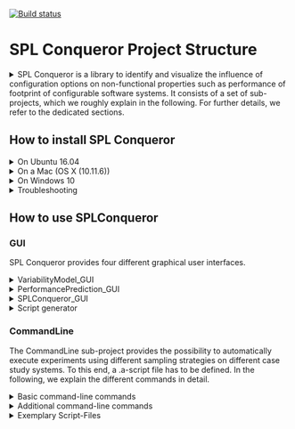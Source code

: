 [![Build status](https://travis-ci.org/se-passau/SPLConqueror.svg?branch=master "Build status")](https://travis-ci.org/se-passau/SPLConqueror)

# SPL Conqueror Project Structure

<details>
<summary>
SPL Conqueror is a library to identify and visualize the influence of configuration options on non-functional properties such as performance of footprint of configurable software systems.
It consists of a set of sub-projects, which we roughly explain in the following. For further details, we refer to the dedicated sections.
</summary>

* The core project ("**SPLConqueror_Core**") provides basic functionalities to model the variability of a software system including their configuration options and constraints among them.

* The **MachineLearning** sub-project provides an algorithm to learn a performance-influence model describing the influence of configuration options on non-functional properties. It also specifies interfaces for satisfiability checking of configurations with respect to the variability model and optimization with respect to finding an optimal configuration for a given objective function and non-functional property.

* The **PyML** sub-project provides a set of interface to [*scikit* learn](http://scikit-learn.org/stable/), which is a machine-learning framework implemented in python. Using this interface different regression techniques of *scikit* learn can be used.

* The **CommandLine** sub-project offers an interface to automatically execute experiments using different sampling strategies and different machine-learning techniques.
To specify the experiments, SPL Conqueror offers a set of commands, which we explain in the dedicated [section](#commandline). 

* The **PerformancePrediction_GUI** provides a graphical user interface to learn performance-influence models based on a learning set of configurations. Using this GUI, specific sampling strategies can be used.

* The **SPLConqueror_GUI** provides a set of different visualisations that can be used to further understand a learned performance-influence model. 

* The **ScriptGenerator** provides an interface to generate script files that can be used in the CommandLine sub-project.

* The **VariabilityModel_GUI** offers the possibility of defining a variability model of the configurable system being considered.

* The **Persistence** sub-project offers the possibility of writing objects to the storage device. 
It can be used to continue the execution of script files that are aborted in their execution.

</details>



## How to install SPL Conqueror

<details>
<summary>
On Ubuntu 16.04
</summary>

1. Clone git repository

2. Install Mono and MonoDevelop(Recommended: Mono-Version 5.4.1.6+ und die MonoDevelop-Version 5.10.0+)
```
sudo apt install mono-complete monodevelop
```

3. Start MonoDevelop and open the root project:
```
<SPLConquerer-GitRoot>/SPLConqueror/SPLConqueror.sln
```

4. Perform a right-click on every project of the solution and select the preferred target framework (e.g., .NET4.5) in **Options -> Build -> General**

5. Perform a right-click on the solution and select **Restore NuGet packages**
Be aware that an internet connection is required to perform this step.

6. Build the root project
</details>

<details>
<summary>
On a Mac (OS X (10.11.6))
</summary>

a1. Clone git repository

2. Download and install latest Xamarin-IDE from https://www.xamarin.com

3. Start Xamarin-IDE and open the root project:
```
<SPLConquerer-GitRoot>/SPLConqueror/SPLConqueror.sln
```

<!-- 5. mkdir "<SPLConquerer-GitRoot>/SPLConqueror/packages"

6. cd "<SPLConquerer-GitRoot>/SPLConqueror/packages"

7. Install dependencies:

  * nuget install Accord -version 2.12.0.0
  * nuget install Accord.Math -version 2.12.0.0
  * nuget install AForge -version 2.2.5
  * nuget install AForge.Math -version 2.2.5
  * nuget install ILNumerics -version 3.3.3.0
  -->

-->

5. Build root project
</details>

<details>
<summary>
On Windows 10
</summary>

1. Clone git repository

2. Install Visual Studio(Recommended: Visual Studio 2015 or newer)

3. Open Visual Studio and open the solution

4. Perform a right-click on the solution and select **Restore NuGet Packages**

<!--
4. Perform a right-click on the following projects and add the following NuGet packages by selecting "Manage NuGet packages...":
  * MachineLearning:
      * Accord
      * Accord.Math
  * SPLConqueror_GUI:
      * ILNumerics
      * ILNumerics.Native
  * SolverFoundationWrapper:
      * Microsoft.Solver.Foundation
-->
    
5. Build the root project
</details>

<details>
<summary>
Troubleshooting
</summary>
1. NuGet

If the NuGet is not able to restore the packages, the following packages have to be added to the projects:
  * MachineLearning:
	  * Accord
	  * Accord.Math
  * SPLConqueror_GUI:
	  * ILNumerics (v3.3.3.0)
  * SolverFoundationWrapper:
	  * Microsoft.Solver.Foundation (>= v3.0.0)
	
Additionally, if the package *Microsoft.Solver.Foundation* is needed, the following steps should be performed:
1. Create a directory for the dll:
	```
	mkdir "<SPLConquerer-GitRoot>/SPLConqueror/dll"
	```

2. Copy *Microsoft.Solver.Foundation.dll* (>= v3.0.0) to "<SPLConquerer-GitRoot>/SPLConqueror/dll"
</details>

## How to use SPLConqueror

### GUI

SPL Conqueror provides four different graphical user interfaces.

<details>
<summary>VariabilityModel_GUI</summary>

The VariabilityModel_GUI can be used to define the variability model of a configurable system or to modify existing models. To create a new variability model for a system, fist use *File>New Model*. Then, an empty model containing only a root configuration option is created. New options can be added to the model by a right click on an existing option that should be the parent option of the new one. In the *Create new Feature* dialogue, it is possible to define whether the new option is a binary or a numeric one. For numeric options, also a minimal and maximal value of the value domain have to defined. Besides, if only a subset of all values between the minimal and the maximal value of the domain are allowed, a specific step function can be defined. In this function it is possible to use an alias for the numeric option (*n*). In the following, we give two examples of the step functions: 

  * n + 2 (using this function, only even or odd values depending on the minimal value of the value domain are allowed)
  * n * 2 (using this function, the minimal value is multiplied by two until the maximal value is reached)

Additionally, constraints between different configuration options can be defined using *Edit>Edit Constraints*. Last, an alternative group of options can be created using *Edit>Edit Alternative Groups*.

An example for a variability model is given below: 
```
<vm name="exampleVM">
  <binaryOptions>
    <configurationOption>
      <name>xorOption1</name>
      <outputString/>
      <prefix/>
      <postfix/>
      <parent/>
      <impliedOptions/>
      <excludedOptions>
        <option>xorOption2<option>
      </excludedOptions>
      <optional>False</optional>
    </configurationOption>
    <configurationOption>
      <name>xorOption2</name>
      <outputString/>
      <prefix/>
      <postfix/>
      <parent/>
      <impliedOptions/>
      <excludedOptions>
        <option>xorOption1<option>
      </excludedOptions>
      <optional>False</optional>
    </configurationOption>
  </binaryOptions>
  <numericOptions>
    <configurationOption>
      <name>numericExample</name>
      <outputString/>
      <prefix/>
      <postfix/>
      <parent/>
      <impliedOptions/>
      <minValue>1</minValue>
      <maxValue>10</maxValue>
      <stepFunction>numericExample + 2</stepFunction>
    </configurationOption>
  </numericOptions>
</vm>
```
</details>

<details>
<summary>PerformancePrediction_GUI</summary>

The PerformancePrediction_GUI provides an interface to learn performance-influence models. 
To use this GUI, first a variability model and dedicated measurements of the system has to be provided.
Afterwards, in the middle are of the GUI, a binary and numeric sampling strategies has to be selected to define a set of configuration used in the learning process. 
To customize the machine-learning algorithm all of its parameters can be modified. 
To start the learning process, press the *Start learning* button.

*Note:* Please make sure that bagging will be set to false when using this GUI. If bagging is selected, a set of models are learned and all of them are presented in the GUI, which makes understanding the model hard.

After the learning is started, the models, which are learned in an iterative manner are displayed in the lower part of the GUI. 
Here, the model is split by the different terms, where each term described the identified influence of an individual option or an interaction between options. 
</details>

<details>
<summary>SPLConqueror_GUI</summary>

This GUI can be used to visualize a learned performance-influence model. 
</details>

<details>
<summary>Script generator</summary>

The Script generator can be used to define .a-script files that are needed in the CommandLine project. 
</details>

### CommandLine

The CommandLine sub-project provides the possibility to automatically execute experiments using different sampling strategies on different case study systems.
To this end, a .a-script file has to be defined. 
In the following, we explain the different commands in detail. 

<details>
<summary>Basic command-line commands</summary>

As SPL Conqueror provides a lot of commands, some of which are vital for an execution of SPL Conqueror.
Unless the GUI is not used, knowing the basic command-line commands is crucial for the user.

##### Log command

```
log <path_to_a_target_file>
```

Using this command, the output of SPL Conqueror is redirected to the given file.
SPL Conqueror will automatically create this file if it does not existis, otherwise the file will be overwritten. Additionally, an .log_error file is created, which includes the errors during the execution.
*Note*: If the ```log```-command is missing, the output will be prompted directly to the console.

For example:
```
log C:\exampleLog.log
```
or 
```
log /home/username/exampleLog.log
````


##### Loading the variability model

```
vm <path_to_model.xml> 
```

To actually perform experiments on a given system, a variability model that covers the variability domain of the system being considered has to be defined. 
This can be done using the **VariabilityModel_GUI**.

For example: 
```
vm C:\exampleModel.xml
```
or 
```
vm /home/username/exampleModel.xml
```

Such a variability model generally consists of binary and numeric options, with their properties, and optionally boolean and nonBoolean constraints between configuration options and has to be in a .xml-file.

For instance, a variability model with the name exampleVM is defined as follows:
```
<vm name="exampleVM">
  <binaryOptions>
    <configurationOption>
      <name>xorOption1</name>
      <outputString/>
      <prefix/>
      <postfix/>
      <parent/>
      <impliedOptions/>
      <excludedOptions>
        <option>xorOption2<option>
      </excludedOptions>
      <defaultValue>Selected</defaultValue>
      <optional>False</optional>
    </configurationOption>
    <configurationOption>
      <name>xorOption2</name>
      <outputString/>
      <prefix/>
      <postfix/>
      <parent/>
      <impliedOptions/>
      <excludedOptions>
        <option>xorOption1<option>
      </excludedOptions>
      <defaultValue>Selected</defaultValue>
      <optional>False</optional>
    </configurationOption>
  </binaryOptions>
  <numericOptions>
    <configurationOption>
      <name>numericExample</name>
      <outputString/>
      <prefix/>
      <postfix/>
      <parent/>
      <impliedOptions/>
      <minValue>1</minValue>
      <maxValue>10</maxValue>
      <stepFunction>numericExample + 1</stepFunction>
    </configurationOption>
  </numericOptions>
</vm>
```

The nodes *outputString*, *prefix* and *postfix* can be ignored for now. The *parent*-node can either be empty or have an *option*-node as child with the name of the option, that is the parent of the current option(similar to excludedOption). The *children*, *impliedOptions* and *excludedOptions*-nodes are analogous with the exception that they can contain several options and define the children and implied options of the current option and the options that are excluded by this option if it is selected. *stepFunction* defines the function that decides which values the numeric option can have. For further real world examples we refer to [Suplemental Material](http://www.infosun.fim.uni-passau.de/se/projects/splconqueror/#supMat).

##### Loading the measurements

```all <path_to_a_measurement_file>```

This command defines the file containing all measurements of a given system. 
Exampls for this command are: 
```
all C:\exampleMeasurements.xml
```
or 
```
all /home/username/exampleMeasurements.xml
```

For this kind of files, two different formats are supported. 
The first one is a .csv format. 
Here each line of the file contains one the measurements for one configuration of the system.
This file should contain a header that defines the names of the configuration options as well as the non-functional properies being considered.
The second format is a .xml format. 
A short example using this format is provided in the following: 

```
<results>
  <row>
    <data column="Configuration">xorOption1,</data>
    <data column="Variable Features">numericExample;1</data>
    <data column="nfp1">1234</data>
    <data column="nfp2">2345</data>
  </row>
  <row>
    <data column="Configuration">xorOption2,</data>
    <data column="Variable Features">numericExample;10</data>
    <data column="nfp1">4321</data>
    <data column="nfp2">5432</data>
  </row>
</results>
```

Optionally you, in case you have knowlegde about the relative deviation, you can also provide the deviation values in a coma separated format. The highest rel. deviation value is used as metric of how accurate the learning can and therefore used as the abort error for the learning.
```
<results deviation="2;3;9.13">
  .
  .
  .
</results>
```


Further real world examples of measurements in xml format are provided in the [Suplemental Material](http://www.infosun.fim.uni-passau.de/se/projects/splconqueror/#supMat).

Alternatively, the measurements can be provided in a *csv*-format. Thereby, the first row has to be a header with the name of the binary and numeric options and the names of the non functional properties. In the column of binary options there has to be either true or false, indicating whether the feature was selected in this configuration or not, and in the columns of numeric options the values that were selected in this configuration. In the columns are the values of the properties that were measured for this property. So if we format the above example in csv format: 

| xorOption1; | xorOption2; | numericExample; |  nfp1; |  nfp2; |
| :---------: | :---------: | :-------------: | :----: | :----: |
| true;       | false;      | 1;              | 1234;  | 2345;  |
| false;      | true;       | 10;             | 4321;  | 5432;  |

*Note*: The element separator is ```;```, whereas the line separator is ```\n```.

#### Loading machine-learning settings

Before starting the learning process upon the loaded data, one can adjust the settings used for machine learning. SPL Conqueror supports multiple different settings to refine the learning. A list of all currently supported settings is presented in the following:

| Name  | Description | Default Value | Value Range |
| :---: | :---------: | :-----------: | :---------: |
| lossFunction | The loss function on which bases options and interactions are added to the influence model | RELATIVE | RELATIVE, LEASTSQUARES, ABSOLUTE |
| epsilon | The epsilon within the error of the loss Function will be 0. A epsilon of 0 is equal to this feature not being present | 0 | int |
| parallelization | Turns the parallel execution of model candidates on/off. | true | true, false |
| bagging | Turns the bagging functionality (ensemble learning) on. This functionality relies on parallelization (may require a larger amount of memory). | false | true, false |
| baggingNumbers | Specifies how often an influence model is learned based on a subset of the measurement data. | 100 | int |
| baggingTestDataFraction | Specifies the percentage of data taken from the test set to be used in one learning run. | 50 | int |
| useBackward | Terms existing in the model can be removed during the learning procedure if removal leads to a better model. | 50 | int |
| abortError | The threshold at which the learning process stops.(abortError can also be set via measurement file, see measurement section for more information) | 1 | double |
| limitFeatureSize | Terms considered during the learning procedure can not become arbitrary complex. | false | true, false |
| featureSizeThreshold | The maximal number of options participating in one interaction. | 4 | int |
| quadraticFunctionSupport | The learner can learn quadratic functions of one numeric option, without learning the linear function apriory, if this property is true. | true | true, false |
| crossValidation | Cross validation is used during learning process if this property is true. | false | true, false |
| learn-logFunction (alternatively: learn_logFunction) | If true, the learn algorithm can learn logarithmic functions such as log(soption1). | false | true, false |
| learn-accumulatedLogFunction (alternatively: learn-accumulatedLogFunction) | Allows the creation of logarithmic functions with multiple features such as log(soption1 * soption2). | false | true, false |
| learn-asymFunction (alternatively: learn_asymFunction) | Allows the creation of functions with the form 1/soptions. | false | true, false |
| learn-ratioFunction (alternatively: learn_ratioFunction) | Allows the creation of functions with the form soptions1/soptions2. | false | true, false |
| learn-mirrowedFunction (alternatively: learn_mirrowedFunction) | Allows the creation of functions with the form (numericOption.maxValue - soptions). | false | true, false |
| numberOfRounds | Defines the number of rounds the learning process have to be performed. | 70 | int |
| backwardErrorDelta | Defines the maximum increase of the error when removing a feature from the model. | 1 | double |
|minImprovementPerRound | Defines the minimum error in improved a round must reach before either the learning is aborted or the hierarchy is increased for hierarchy learning. In combination with withHierarchy instead of aborting learning, minImprovementPerRound results in increasing the hierachy level.| 0.1 | double |
| withHierarchy | Defines whether we learn our model in hierarchical steps. | false | true, false |
| bruteForceCandidates | Defines how candidate features are generated. | false | true, false |
| ignoreBadFeatures | Enables an optimization: we do not want to consider candidates in the next X rounds that showed no or only a slight improvement in accuracy relative to all other candidates. | false | true, false |
| stopOnLongRound | If true, stop learning if the whole process is running longer than 1 hour and the current round runs longer then 30 minutes. | true | true, false |
| candidateSizePenalty | If true, the candidate score (which is an average reduction of the prediction error the candidate induces) is made dependent on its size. | true | true, false |
| learnTimeLimit | Defines the time limit for the learning process. If 0, no time limit. Format: HH:MM:SS | 0 | TimeSpan |
| scoreMeasure | Defines which measure is used to select the best candidate and to compute the score of a candidate. | RELERROR | RELERROR, INFLUENCE |
| outputRoundsToStdout | If true, the info about the rounds is output not only to the log file at the end of the learning, but also to the stdout during the learning after each round completion. | false | true, false |

Generally, to change the default settings, there are two options, namely:
1. The first is to add the settings in the format ```SETTING_NAME:VALUE``` to the *mlsettings*-command. For instance, if the number of learning rounds should be reduced to 25, allow logarithmic functions and don't want to stop on long learning rounds, the associated command would be:
```mlsettings numberOfRounds:25 learn_logFunction:true stopOnLongRound:false```

2. The second option is to define the settings in a separate text file with each line containing a single setting and its value in the format ```SETTING_NAME VALUE```. This is useful to use the same machine learning settings across several different runs. Then the content of the text file for the example above should look like this:
```
numberOfRounds 25
learn_logFunction true
stopOnLongRound false
```

To load these settings, the command ```load-mlsettings``` (deprecated: ```load_mlsettings```) can be used with the path to the file with the settings as argument. For example: 
```load-mlsettings C:\exampleSettings.txt```

Please note that all the settings that are not stated will automatically be set to the default values. So if the commands are used to change the settings several times during the same run, the previous settings have no impact on the new settings.

#### Setting the non-functional property (NFP)

To learn with the data,  the non functional property that will be used for the learning algorithm has to be set first. Therefore, any property can be used, which was defined previously in the measurement-file. If we use the previous example, we can either use nfp1 or nfp2. To set nfp1 or nfp2 use the ```nfp``` command. Then the appropriate command with the argument is:
```
nfp nfp1
``` 
or
```
nfp nfp2
```

#### Learning with all measurements

To enable learning with all measurements, use ```select-all-measurements true``` command. After that just use the ```learn-splconqueror``` command for learning.
For example:
```
log C:\exampleLog.log
vm C:\exampleModel.xml
all C:\exampleMeasurements.xml
mlsettings numberOfRounds:25 learn_logFunction:true stopOnLongRound:false
nfp nfp1
select-all-measurements true
learn-splconqueror
select-all-measurements false
```

To disable learning with all measurements you can use ```select-all-measurements false```.


***

Deprecated:

Now, we have have enough to learn with all measurements. For this, just use the ```learn-all-splconqueror``` (deprecated: ```learnwithallmeasurements```) command. A .a-script for learning with all measurements at this point, using the examples from above is as follows:
```
log C:\exampleLog.log
vm C:\exampleModel.xml
all C:\exampleMeasurements.xml
mlsettings numberOfRounds:25 learn_logFunction:true stopOnLongRound:false
nfp nfp1
learnwithallmeasurements
```

***

#### Displaying the learning results

The only thing missing for a very basic usage of SPL Conqueror, is displaying the learning results. For this use the ```analyze-learning```-command. This will print the current learning history with the learning error into the specified .log-file. Note, that each command for learning overwrites the previous learning history, so analyze-learning should always be the first command after a command for learning.
Finally, a complete basic .a-script file looks like this:
```
log C:\exampleLog.log
vm C:\exampleModel.xml
all C:\exampleMeasurements.xml
mlsettings numberOfRounds:25 learn_logFunction:true stopOnLongRound:false
nfp nfp1
select-all-measurements true
learn-splconqueror
select-all-measurements false
analyze-learning
```

#### Machine-learning parameters

#### Sampling strategies

SPLConqueror also supports learning on a subset of the data. Therefore, one has to set at least one sampling strategy for the binary options first and at least one for the numeric options. Numeric sampling strategies have to always start with ```numeric```(deprecated: ```expdesign```), while binary sampling strategies have to start with ```binary``` (deprecated: no prefix command). In the following, we list all sampling strategies:

| Binary/Numeric | Name  | Description | Command | Example |
| :------------: | :---: | :---------: | :-----: | :-----: |
| Binary | allbinary | Uses all available binary options to create configurations. | ```binary allbinary``` | binary allbinary |
| Binary | featurewise | Determines all required binary options and then adds options until a valid configuration is reached. | ```binary featurewise``` | binary featurewise |
| Binary | pairwise | Generates a configuration for each pair of configuration options. Exceptions: parent-child-relationships, implication-relationships. | ```binary pairwise``` | binary pairwise |
| Binary | negfw | Get one variant per feature multiplied with alternative combinations; the variant tries to maximize the number of selected features, but without the feature in question. | ```binary negfw``` | binary negfw |
| Binary | random | Get certain number of random valid configurations. Seed sets the seed of the random number generator. The number of configurations that will be produced is set with numConfigs(Can either be an integer, or asOW/asTWX with X being an integer). | ```binary random seed:<int> numConfigs:<int/asOW/asTWX>``` | binary random seed:10 numConfigs:asTW2 |
| Binary | distance-based | Creates a sample of configurations, by iteratively adding a configuration that has the maximal manhattan distance to the configurations that were previously selected. | ```binary distance-based optionWeight:<int> numConfigs:<int/asOW/asTWX>``` | binary distance-based optionWeight:1 numConfigs:10 |
| Numeric | plackettburman | A description of the Plackett-Burman design is provided [here](http://www.jstor.org/discover/10.2307/2332195). | ```numeric plackettburman measurements:<measurements> level:<level>``` | numeric plackettburman measurements:125 level:5 |
| Numeric | centralcomposite | The central composite inscribe design. This design is defined for numeric options that have at least five different values. | ```numeric centralcomposite``` | numeric centralcomposite |
| Numeric | random | This design selects a specified number of value combinations for a set of numeric options. The value combinations are created using a random selection of values of the numeric options. | ```numeric random sampleSize:<size> seed:<seed>``` | numeric random sampleSize:50 seed:2 |
| Numeric | fullfactorial | This design selects all possible combinations of numeric options and their values. | ```numeric fullfactorial``` | numeric fullfactorial |
| Numeric | boxbehnken | This is an implementation of the BoxBehnken Design as proposed in the "Some New Three Level Designs for the Study of Quantitative Variables". | ```numeric boxbehnken``` | numeric boxbehnken |
| Numeric | hypersampling | | ```numeric hypersampling precision:<precisionValue>``` | numeric hypersampling precision:25 |
| Numeric | onefactoratatime | | ```numeric onefactoratatime distinctValuesPerOption:<values>``` | numeric onefactoratatime distinctValuesPerOption:5 |
| Numeric | kexchange | | ```numeric kexchange sampleSize:<size> k:<kvalue>``` | numeric kexchange sampleSize:10 k:3 |
| Both | distribution-aware | Uses distribution-aware sampling to generate sample sets from binary and/or numeric options. | ```hybrid distribution-aware distance-metric:<manhattan> distribution:<uniform> numConfigs:<number/asTW[n]> onlyNumeric:<true/false> onlyBinary:<true/false> seed:<int>``` | hybrid distribution-aware numConfigs:asTW3 |
| Both | distribution-preserving | Uses distribution-preserving sampling to generate sample sets from binary and/or numeric options. | ```hybrid distribution-preserving distance-metric:<manhattan> distribution:<uniform> numConfigs:<number/asTW[n]> onlyNumeric:<true/false> onlyBinary:<true/false> seed:<int>``` | hybrid distribution-preserving numConfigs:asTW3 |


For instance, all binary options and random numeric options with a sample size of 50 and a seed of 3 should be used for learning, the following lines have to be appended to the .a-script:
```
binary allbinary
numeric random sampleSize:50 seed:3
```

If you want to use a hybrid sampling strategy instead, the following line has to be appended to the .a-script:
```
hybrid distribution-aware
```

**Note**: ```allbinary``` in combination with ```fullfactorial``` results in all valid measurements being taken into the sample set.

##### Sampling domain

It also to consider only a subset of the configuration options for aampling. To do this, add the options that should be used in square brackets as additional argument when stating the sampling strategies.
For example:
```
numeric random [numOpt1,numOpt2,numOpt3]
```

#### Learning with sample set

```start```

To learn only with a subset of the measurements, the command ```learn-splconqueror```(deprecated: ```start```) can be used. This command requires having set a binary and a numeric sampling strategy, before executing it.
**Note**: A numeric sampling strategy is only needed if the variability model contains numeric options.

If, for instance, only a subset of the data should be used for learning, the result looks as follows:
```
log C:\exampleLog.log
vm C:\exampleModel.xml
all C:\exampleMeasurements.xml
mlsettings numberOfRounds:25 learn_logFunction:true stopOnLongRound:false
nfp nfp1
binary allbinary
numeric random sampleSize:50 seed:3
learn-splconqueror
analyze-learning
```

#### Parameter optimization

```learn-splconqueror-opt``` can be used to perform parameter optimization.

This command requires the parameter space ,that should be tested, as arguments in the form ```settingName=[v1,v2,v3,...,vn]```.
Additionally the following arguments are available: ```randomized```(use random approach instead of exhaustive search), ```seed:<value>```(seed for random approach) and ```samples```(number of settings that will be tested during random approach).

Example: ```learn-splconqueror-opt epsilon=[0.1,0.2,0.3,0.4] numberOfRounds=[10,20,30] randomized samples:2 seed:10```


#### Cleaning sampling

```clean-sampling```

Due to the different results of the sampling strategies, it is reasonable to try different sampling strategies and parameters for these strategies. To avoid having to start a new run for each sampling strategy combination, SPL Conqueror also supports clearing all strategies.
For this just use the command: ```clean-sampling```
Of course, if someone wants to learn with a subset of the data after clearing the sampling, one has to first set sampling strategies before learning once again.

#### Cleaning learning data

```clean-learning```

Under normal circumstances, SPL Conqueror cleans up the learning data itself. So handling this is usually not required, but if someone wants to forcefully clear all machine learning settings and the learned functions, the command ```clean-learning``` could be used.

#### Subscript

```script <path_to_script>```

Sometimes it makes sense to split up the current .a-script into smaller scripts or run a batch of scripts. For this SPL Conqueror has the ```script``` command.
An example would be as follows:
```script C:\subScript.a```

</details>
<details>
<summary>Additional command-line commands</summary>

#### Printing configurations

```printconfigs <file> <prefix> <postfix>```

With the command ```printconfigs```, all sampled configurations are printed to a persistent file. The command requires a target file as first argument and optionally a prefix or prefix and postfix, that will be printed at the start or end of each configuration, respectively. A special usage of this command is printing all valid configurations of a variability model, using the ```allbinary``` and ```fullfactorial``` sampling strategies.
A short example using printconfigs to print all valid configurations into a text file:
```
vm C:\exampleVM.xml
binary allbinary
numeric fullfactorial
printconfigs C:\allConfigurations.txt prefix postfix
```
Until now, the elements ```outputString```, ```prefix``` and ```postfix``` of the variability model were ignored. These attributes are used by the printconfigs command and printed if the option in question is selected.

#### Option order

```optionorder <firstOption> <secondOption> ...```

In the case, that the options of a configuration should be printed in a certain order, e.g., to use the output as argument for the tested applicatin, the ```optionorder``` command should be used, which sorts all options in the specified order and prints them.
For example: 
```optionorder optionC optionB optionA```

#### Validation set 

```<sampling strategy> validation```

SPL Conqueror offers the possibility to use the validation set.
This validation set is then used to validate the learning results. In case no validation set is specified, the learning set will also be used to validate the results.
To do so, the command ```validation``` has to be added after the sampling strategies.
For example:
```
allbinary validation
expdesign random sampleSize:50 seed:3 validation
```

#### Print settings

```printsettings```

Using the printsettings command, the current machine-learning settings are printed into the .log-file or ,in case yotogehteru didn't set a .log-file, into the console.

#### Writing measurements to .csv-file

```measurementstocsv <file>```

In the case that the measurements should be printed to a .csv-file, the command ```measurementstocsv``` can be used.
For example:
```
measurementstocsv C:\measurementsAsCSV.csv
```

**Note**: The element separator is ```;```, whereas the line separator is ```\n```.

```predict-configs-splconqueror``` (deprecated: ```predict-configurations```)

Predicts the ```nfp``` value of all configurations loaded with the ```all``` command and writes them together with the measured ```nfp``` value and the configuration identifier in a file.

#### Evaluation set

```evaluationset <file>```

By default, SPL Conqueror uses all measurements from the measurements-file for the computation of the error rate.
To change the evaluation set, the command ```evaluationset``` can be used.
The file can be either a .csv-file or a .xml-file.
For example:
```
evaluationset C:\evaluationMeasurements.xml
```

**Note**: The format specified in the evaluation-file is the same as in the measurements-file.

#### Recover

```resume-log <abortedAFile>```

In the case that SPL Conqueror aborts unexpectedly, for instance because of a system crash, in a lot of cases the learning-process can be resumed. 
To do so, a new .a-script has to be created, which contains the ```resume-log``` command with the .a-script that aborted as argument.
For example: 
```
resume-log C:\abortedScript.a
```

</details>
<details>
<summary>Exemplary Script-Files</summary>
A .a-file contains the configuration of SPL Conqueror.
If one is interested in using all measurement-data, the following .a-file could be used:

```
# Lines containing a comment begin with '#'

# The log command and the destination file, where the learning progress should be written to
log ./learnOutput.txt

# The machine-learning settings for configuring different options for machine-learning. These are described in the documentation more precisely
mlsettings bagging:False stopOnLongRound:False parallelization:False lossFunction:RELATIVE useBackward:False abortError:10 limitFeatureSize:False featureSizeTreshold:7 quadraticFunctionSupport:True crossValidation:False learn_logFunction:True numberOfRounds:70 backwardErrorDelta:1 minImprovementPerRound:0.25 withHierarchy:False

# The path to the variability model (feature model)
vm ./VariabilityModel.xml

# The file containing all measurements needed for machine-learning
all ./measurements.xml

# The non-functional property, which was measured.
# Note that every configuration in the measurements-file needs a data-row with the attribute 'columname=Performance'
nfp Performance

# Learns with all configurations given in the measurements-file.
select-all-measurements true
learn-splconqueror
select-all-measurements false

# Cleans the sample set.
# Note that this command is needed if multiple different sampling sets are computed in one run of SPL Conqueror
clean-sampling

```

In SPL Conqueror, multiple different sampling strategies for binary and numeric features are implemented and can be used in the .a-file as follows:

```
# The first lines are the same as in the previous example
log ./learnOutput.txt
mlsettings bagging:False stopOnLongRound:False parallelization:False lossFunction:RELATIVE useBackward:False abortError:10 limitFeatureSize:False featureSizeTreshold:7 quadraticFunctionSupport:True crossValidation:False learn_logFunction:True numberOfRounds:70 backwardErrorDelta:1 minImprovementPerRound:0.25 withHierarchy:False
vm ./VariabilityModel.xml
all ./measurements.xml
nfp Performance

# Here, the binary sampling strategy FeatureWise (FW) is selected
binary featurewise

# The sampling strategy Plackett-Burman for numeric options is selected
numeric plackettburman measurements:125 level:5

# Print configurations selected by the sampling strategies in the file 'samples.txt'
printconfigs ./samples.txt

# Start learning using the sampled configurations
learn-splconqueror

# Predicts the performance value of all configurations of the measurements file using the learned performance-influence model
predict-configs-splconqueror

```

If multiple (different) .a-files should be executed, a super-script can be created as follows:
```
# Calls the first script
script ./scriptA.a
# Removes all variables related to the invocation of the first script
clean-global
# Calls the second script
script ./scriptB.a
clean-global
```

See the previous chapters for a more detailed description of the commands.
For further examples, see the directory 'Example Files'.
</details>
